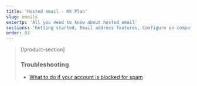 ```yaml
---
title: 'Hosted email - MX Plan'
slug: emails
excertp: 'All you need to know about hosted email'
sections: 'Getting started, Email address features, Configure on computer, Configure on smartphone, Configure an email service, Troubleshooting, Migration'
order: 03
---
```


> [!product-section]
>
> ### Troubleshooting
>
> - [What to do if your account is blocked for spam](https://docs.ovh.com/gb/en/microsoft-collaborative-solutions/blocked-for-spam/)
>

